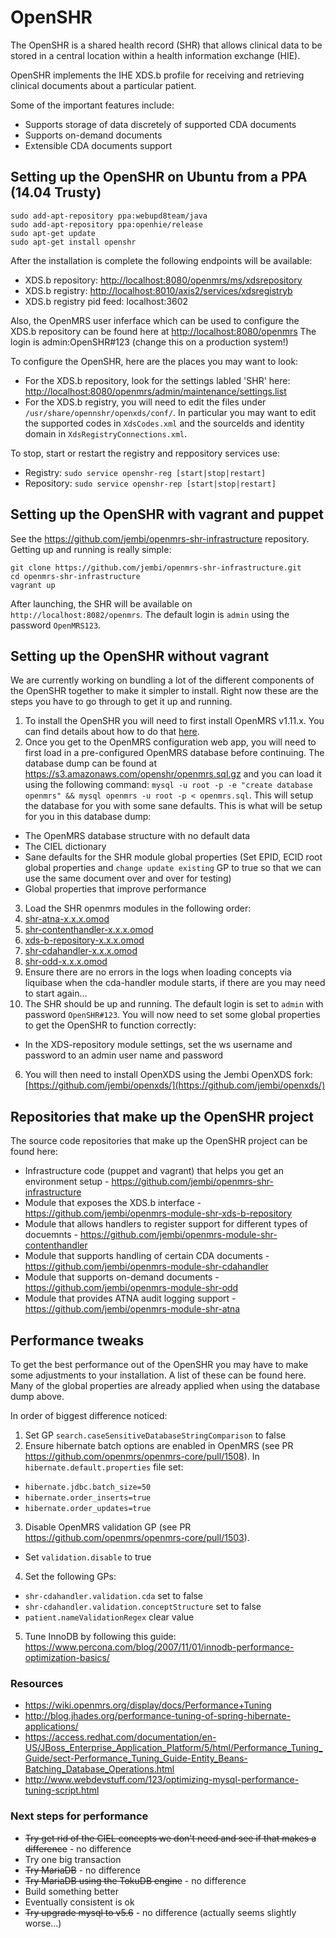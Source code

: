 # OpenSHR

The OpenSHR is a shared health record (SHR) that allows clinical data to be stored in a central location within a health information exchange (HIE).

OpenSHR implements the IHE XDS.b profile for receiving and retrieving clinical documents about a particular patient.

Some of the important features include:

* Supports storage of data discretely of supported CDA documents
* Supports on-demand documents
* Extensible CDA documents support

## Setting up the OpenSHR on Ubuntu from a PPA (14.04 Trusty)

```
sudo add-apt-repository ppa:webupd8team/java
sudo add-apt-repository ppa:openhie/release
sudo apt-get update
sudo apt-get install openshr
```

After the installation is complete the following endpoints will be available:
 * XDS.b repository: [http://localhost:8080/openmrs/ms/xdsrepository](http://localhost:8080/openmrs/ms/xdsrepository)
 * XDS.b registry: [http://localhost:8010/axis2/services/xdsregistryb](http://localhost:8010/axis2/services/xdsregistryb)
 * XDS.b registry pid feed: localhost:3602

Also, the OpenMRS user inferface which can be used to configure the XDS.b repository can be found here at [http://localhost:8080/openmrs](http://localhost:8080/openmrs) The login is admin:OpenSHR#123 (change this on a production system!)

To configure the OpenSHR, here are the places you may want to look:
 * For the XDS.b repository, look for the settings labled 'SHR' here: [http://localhost:8080/openmrs/admin/maintenance/settings.list](http://localhost:8080/openmrs/admin/maintenance/settings.list)
 * For the XDS.b registry, you will need to edit the files under `/usr/share/opennshr/openxds/conf/`. In particular you may want to edit the supported codes in `XdsCodes.xml` and the sourceIds and identity domain in `XdsRegistryConnections.xml`.
 
To stop, start or restart the registry and reppository services use:
 * Registry: `sudo service openshr-reg [start|stop|restart]`
 * Repository: `sudo service openshr-rep [start|stop|restart]`

## Setting up the OpenSHR with vagrant and puppet

See the https://github.com/jembi/openmrs-shr-infrastructure repository. Getting up and running is really simple:
```
git clone https://github.com/jembi/openmrs-shr-infrastructure.git
cd openmrs-shr-infrastructure
vagrant up
```
After launching, the SHR will be available on `http://localhost:8082/openmrs`. The default login is `admin` using the password `OpenMRS123`.

## Setting up the OpenSHR without vagrant

We are currently working on bundling a lot of the different components of the OpenSHR together to make it simpler to install. Right now these are the steps you have to go through to get it up and running.

1. To install the OpenSHR you will need to first install OpenMRS v1.11.x. You can find details about how to do that [here](https://wiki.openmrs.org/display/docs/Installing+OpenMRS).
2. Once you get to the OpenMRS configuration web app, you will need to first load in a pre-configured OpenMRS database before continuing. The database dump can be found at https://s3.amazonaws.com/openshr/openmrs.sql.gz and you can load it using the following command: `mysql -u root -p -e "create database openmrs" && mysql openmrs -u root -p < openmrs.sql`. This will setup the database for you with some sane defaults. This is what will be setup for you in this database dump:
  * The OpenMRS database structure with no default data
  * The CIEL dictionary
  * Sane defaults for the SHR module global properties (Set EPID, ECID root global properties and `change update existing` GP to true so that we can use the same document over and over for testing)
  * Global properties that improve performance
3. Load the SHR openmrs modules in the following order:
  1. [shr-atna-x.x.x.omod](https://github.com/jembi/openmrs-module-shr-atna/releases)
  2. [shr-contenthandler-x.x.x.omod](https://github.com/jembi/openmrs-module-shr-contenthandler/releases)
  3. [xds-b-repository-x.x.x.omod](https://github.com/jembi/openmrs-module-shr-xds-b-repository/releases)
  4. [shr-cdahandler-x.x.x.omod](https://github.com/jembi/openmrs-module-shr-cdahandler/releases)
  5. [shr-odd-x.x.x.omod](https://github.com/jembi/openmrs-module-shr-odd/releases)
4. Ensure there are no errors in the logs when loading concepts via liquibase when the cda-handler module starts, if there are you may need to start again...
5. The SHR should be up and running. The default login is set to `admin` with password `OpenSHR#123`. You will now need to set some global properties to get the OpenSHR to function correctly:
  * In the XDS-repository module settings, set the ws username and password to an admin user name and password
6. You will then need to install OpenXDS using the Jembi OpenXDS fork: [https://github.com/jembi/openxds/](https://github.com/jembi/openxds/)

## Repositories that make up the OpenSHR project

The source code repositories that make up the OpenSHR project can be found here:

* Infrastructure code (puppet and vagrant) that helps you get an environment setup - https://github.com/jembi/openmrs-shr-infrastructure
* Module that exposes the XDS.b interface - https://github.com/jembi/openmrs-module-shr-xds-b-repository
* Module that allows handlers to register support for different types of docuemnts - https://github.com/jembi/openmrs-module-shr-contenthandler
* Module that supports handling of certain CDA documents - https://github.com/jembi/openmrs-module-shr-cdahandler
* Module that supports on-demand documents - https://github.com/jembi/openmrs-module-shr-odd
* Module that provides ATNA audit logging support - https://github.com/jembi/openmrs-module-shr-atna

## Performance tweaks

To get the best performance out of the OpenSHR you may have to make some adjustments to your installation. A list of these can be found here. Many of the global properties are already applied when using the database dump above.

In order of biggest difference noticed:

1. Set GP `search.caseSensitiveDatabaseStringComparison` to false
2. Ensure hibernate batch options are enabled in OpenMRS (see PR https://github.com/openmrs/openmrs-core/pull/1508). In `hibernate.default.properties` file set:
  * `hibernate.jdbc.batch_size=50`
  * `hibernate.order_inserts=true`
  * `hibernate.order_updates=true`
3. Disable OpenMRS validation GP (see PR https://github.com/openmrs/openmrs-core/pull/1503).
  * Set `validation.disable` to true
4. Set the following GPs:
  * `shr-cdahandler.validation.cda` set to false
  * `shr-cdahandler.validation.conceptStructure` set to false
  * `patient.nameValidationRegex` clear value
5. Tune InnoDB by following this guide:
https://www.percona.com/blog/2007/11/01/innodb-performance-optimization-basics/

### Resources

* https://wiki.openmrs.org/display/docs/Performance+Tuning
* http://blog.jhades.org/performance-tuning-of-spring-hibernate-applications/
* https://access.redhat.com/documentation/en-US/JBoss_Enterprise_Application_Platform/5/html/Performance_Tuning_Guide/sect-Performance_Tuning_Guide-Entity_Beans-Batching_Database_Operations.html
* http://www.webdevstuff.com/123/optimizing-mysql-performance-tuning-script.html

### Next steps for performance

* ~~Try get rid of the CIEL concepts we don't need and see if that makes a difference~~ - no difference
* Try one big transaction
* ~~Try MariaDB~~ - no difference
* ~~Try MariaDB using the TokuDB engine~~ - no difference
* Build something better
* Eventually consistent is ok
* ~~Try upgrade mysql to v5.6~~ - no difference (actually seems slightly worse...)
